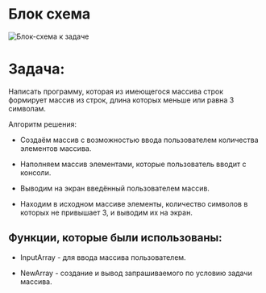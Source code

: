 # Блок схема
![_Блок-схема к задаче_](Shem.jpg)


# Задача:
Написать программу, которая из имеющегося массива строк формирует массив из строк, длина которых меньше или равна 3 символам.

Алгоритм решения:
* Создаём массив с возможностью ввода пользователем количества элементов массива.

* Наполняем массив элементами, которые пользователь вводит с консоли.

* Выводим на экран введённый пользователем массив.

* Находим в исходном массиве элементы, количество символов в которых не привышает 3, и выводим их на экран.

## Функции, которые были использованы:
* InputArray - для ввода массива пользователем.

* NewArray - создание и вывод запрашиваемого по условию задачи массива.